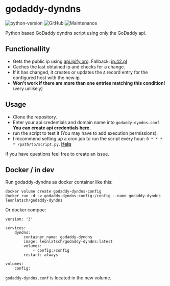 # godaddy-dyndns

![python-version](https://img.shields.io/badge/python-3.7-blue)
![GitHub](https://img.shields.io/github/license/leonlatsch/godaddy-dyndns)
![Maintenance](https://img.shields.io/maintenance/yes/2019)


Python based GoDaddy dyndns script using only the GoDaddy api.

## Functionallity

- Gets the public ip using [api.ipify.org](https://api.ipify.org/?format=raw). Fallback: [ip.42.pl](http://ip.42.pl/raw)
- Caches the last obtained ip and checks for a change.
- If it has changed, it creates or updates the `A` record entry for the configured host with the new ip.
- **Won't work if there are more than one entries matching this condition!** (very unlikely)

## Usage

- Clone the repository.
- Enter your api credentials and domain name into `godaddy-dyndns.conf`. **You can create api credentials [here](https://developer.godaddy.com).**
- run the script to test it (You may have to add execution permissions).
- I recommend setting up a cron job to run the script every hour: `0 * * * * /path/to/script.py`. **[Help](https://crontab.guru)**

If you have questions feel free to create an issue.

## Docker / in dev
Run godaddy-dyndns as docker container like this:
```
docker volume create godaddy-dyndns-config
docker run -d -v godaddy-dyndns-config:/config --name godaddy-dyndns leonlatsch/godaddy-dyndns
```
Or docker compoe:
```
version: '3'

services:
    dyndns:
        container_name: godaddy-dyndns
        image: leonlatsch/godaddy-dyndns:latest
        volumes:
            - config:/config
        restart: always

volumes:
    config:
```

`godaddy-dyndns.conf` is located in the new volume.